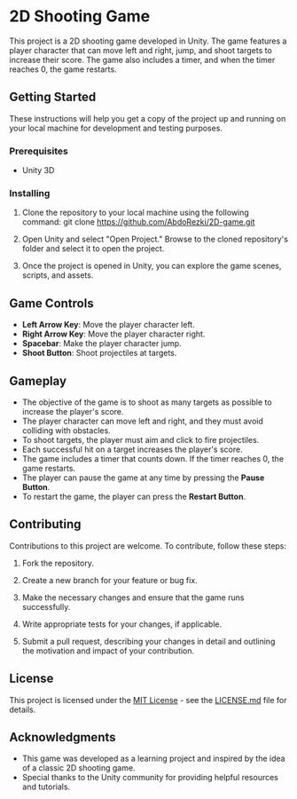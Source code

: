 # 2D Shooting Game

This project is a 2D shooting game developed in Unity. The game features a player character that can move left and right, jump, and shoot targets to increase their score. The game also includes a timer, and when the timer reaches 0, the game restarts.

## Getting Started

These instructions will help you get a copy of the project up and running on your local machine for development and testing purposes.

### Prerequisites

- Unity 3D

### Installing

1. Clone the repository to your local machine using the following command:
git clone https://github.com/AbdoRezki/2D-game.git


2. Open Unity and select "Open Project." Browse to the cloned repository's folder and select it to open the project.

3. Once the project is opened in Unity, you can explore the game scenes, scripts, and assets.

## Game Controls

- **Left Arrow Key**: Move the player character left.
- **Right Arrow Key**: Move the player character right.
- **Spacebar**: Make the player character jump.
- **Shoot Button**: Shoot projectiles at targets.

## Gameplay

- The objective of the game is to shoot as many targets as possible to increase the player's score.
- The player character can move left and right, and they must avoid colliding with obstacles.
- To shoot targets, the player must aim and click to fire projectiles.
- Each successful hit on a target increases the player's score.
- The game includes a timer that counts down. If the timer reaches 0, the game restarts.
- The player can pause the game at any time by pressing the **Pause Button**.
- To restart the game, the player can press the **Restart Button**.

## Contributing

Contributions to this project are welcome. To contribute, follow these steps:

1. Fork the repository.

2. Create a new branch for your feature or bug fix.

3. Make the necessary changes and ensure that the game runs successfully.

4. Write appropriate tests for your changes, if applicable.

5. Submit a pull request, describing your changes in detail and outlining the motivation and impact of your contribution.

## License

This project is licensed under the [MIT License](https://opensource.org/licenses/MIT) - see the [LICENSE.md](LICENSE.md) file for details.

## Acknowledgments

- This game was developed as a learning project and inspired by the idea of a classic 2D shooting game.
- Special thanks to the Unity community for providing helpful resources and tutorials.



